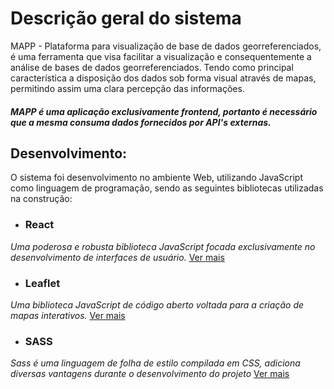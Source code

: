 # Descrição geral do sistema
MAPP - Plataforma para visualização de base de dados georreferenciados, é uma ferramenta que visa facilitar a visualização e consequentemente a análise de bases de dados georreferenciados. Tendo como principal característica a disposição dos dados sob forma visual através de mapas, permitindo assim uma clara percepção das informações.

#### *MAPP é uma aplicação exclusivamente frontend, portanto é necessário que a mesma consuma dados fornecidos por API's externas.*

## Desenvolvimento:
O sistema foi desenvolvimento no ambiente Web, utilizando JavaScript como linguagem de programação, sendo as seguintes bibliotecas utilizadas na construção:
 - ### React 
 _Uma poderosa e robusta biblioteca JavaScript focada exclusivamente no desenvolvimento de interfaces de usuário._ [Ver mais](https://reactjs.org/)
 - ### Leaflet
 _Uma biblioteca JavaScript de código aberto voltada para a criação de mapas interativos._ [Ver mais](https://leafletjs.com/reference-1.5.0.html)
 - ### SASS
 _Sass é uma linguagem de folha de estilo compilada em CSS, adiciona diversas vantagens durante o desenvolvimento do projeto_ [Ver mais](https://sass-lang.com/documentation)

